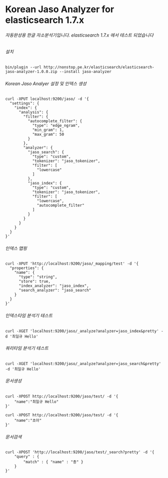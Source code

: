 # Korean Jaso Analyzer for elasticsearch 1.7.x

###### 자동완성용 한글 자소분석기입니다. elasticsearch 1.7.x 에서 테스트 되었습니다

###### *설치*
```
bin/plugin --url http://nonstop.pe.kr/elasticsearch/elasticsearch-jaso-analyzer-1.0.0.zip --install jaso-analyzer
```


###### *Korean Jaso Analyer 설정 및 인덱스 생성*
```
curl -XPUT localhost:9200/jaso/ -d '{
  "settings": {
    "index": {
      "analysis": {
        "filter": {
          "autocomplete_filter": {
            "type": "edge_ngram",
            "min_gram": 1,
            "max_gram": 50
          }
        },
        "analyzer": {
          "jaso_search": {
            "type": "custom",
            "tokenizer": "jaso_tokenizer",
            "filter": [
              "lowercase"
            ]
          },
          "jaso_index": {
            "type": "custom",
            "tokenizer": "jaso_tokenizer",
            "filter": [
              "lowercase",
              "autocomplete_filter"
            ]
          }
        }
      }
    }
  }
}'
```


###### *인덱스 맵핑*
```
curl -XPUT 'http://localhost:9200/jaso/_mapping/test' -d '{
  "properties": {
    "name": {
      "type": "string",
      "store": true,
      "index_analyzer": "jaso_index",
      "search_analyzer": "jaso_search"
    }
  }
}'
```


###### *인덱스타임 분석기 테스트*
```
curl -XGET 'localhost:9200/jaso/_analyze?analyzer=jaso_index&pretty' -d '최일규 Hello'

```


###### *쿼리타임 분석기 테스트*
```
curl -XGET 'localhost:9200/jaso/_analyze?analyzer=jaso_search&pretty' -d '최일규 Hello'
```


###### *문서생성*
```
curl -XPOST http://localhost:9200/jaso/test/ -d '{
    "name":"최일규 Hello"
}'

curl -XPOST http://localhost:9200/jaso/test/ -d '{
    "name":"초아"
}'
```

###### *문서검색*
```
curl -XPOST 'http://localhost:9200/jaso/test/_search?pretty' -d '{
    "query" : {
        "match" : { "name" : "총" }
    }
}'
```
